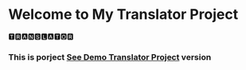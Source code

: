 # Welcome to My Translator Project

🆃🆁🅰🅽🆂🅻🅰🆃🅾🆁

<h3> This is porject <a href="https://perevodchik-beknur.netlify.app/">See Demo Translator Project</a> version </h3>

